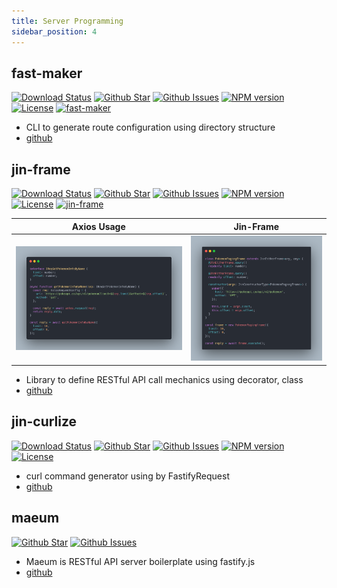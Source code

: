 ```yaml
---
title: Server Programming
sidebar_position: 4
---
```


## fast-maker

[![Download Status](https://img.shields.io/npm/dw/fast-maker.svg)](https://npmcharts.com/compare/fast-maker?minimal=true) [![Github Star](https://img.shields.io/github/stars/imjuni/fast-maker.svg?style=popout)](https://github.com/imjuni/fast-maker) [![Github Issues](https://img.shields.io/github/issues-raw/imjuni/fast-maker.svg)](https://github.com/imjuni/fast-maker/issues) [![NPM version](https://img.shields.io/npm/v/fast-maker.svg)](https://www.npmjs.com/package/fast-maker) [![License](https://img.shields.io/npm/l/fast-maker.svg)](https://github.com/imjuni/fast-maker/blob/master/LICENSE) [![fast-maker](https://circleci.com/gh/imjuni/fast-maker.svg?style=shield)](https://app.circleci.com/pipelines/github/imjuni/fast-maker?branch=master)

- CLI to generate route configuration using directory structure
- [github](https://github.com/imjuni/fast-maker)

## jin-frame

[![Download Status](https://img.shields.io/npm/dw/jin-frame.svg)](https://npmcharts.com/compare/jin-frame?minimal=true) [![Github Star](https://img.shields.io/github/stars/imjuni/jin-frame.svg?style=popout)](https://github.com/imjuni/jin-frame) [![Github Issues](https://img.shields.io/github/issues-raw/imjuni/jin-frame.svg)](https://github.com/imjuni/jin-frame/issues) [![NPM version](https://img.shields.io/npm/v/jin-frame.svg)](https://www.npmjs.com/package/jin-frame) [![License](https://img.shields.io/npm/l/jin-frame.svg)](https://github.com/imjuni/jin-frame/blob/master/LICENSE) [![jin-frame](https://circleci.com/gh/imjuni/jin-frame.svg?style=shield)](https://app.circleci.com/pipelines/github/imjuni/jin-frame?branch=master)

| Axios Usage                                                | Jin-Frame                                                          |
| ---------------------------------------------------------- | ------------------------------------------------------------------ |
| ![axios](/img/opensource/server/jin-frame/axios-usage.png) | ![jin-frame](/img/opensource/server/jin-frame//jinframe-usage.png) |

- Library to define RESTful API call mechanics using decorator, class
- [github](https://github.com/imjuni/jin-frame)

## jin-curlize

[![Download Status](https://img.shields.io/npm/dw/jin-curlize.svg)](https://npmcharts.com/compare/jin-curlize?minimal=true) [![Github Star](https://img.shields.io/github/stars/imjuni/jin-curlize.svg?style=popout)](https://github.com/imjuni/jin-curlize) [![Github Issues](https://img.shields.io/github/issues-raw/imjuni/jin-curlize.svg)](https://github.com/imjuni/jin-curlize/issues) [![NPM version](https://img.shields.io/npm/v/jin-curlize.svg)](https://www.npmjs.com/package/jin-curlize) [![License](https://img.shields.io/npm/l/jin-curlize.svg)](https://github.com/imjuni/jin-curlize/blob/master/LICENSE)

- curl command generator using by FastifyRequest
- [github](https://github.com/imjuni/jin-curlize)

## maeum

[![Github Star](https://img.shields.io/github/stars/imjuni/maeum.svg?style=popout)](https://github.com/imjuni/maeum) [![Github Issues](https://img.shields.io/github/issues-raw/imjuni/maeum.svg)](https://github.com/imjuni/maeum/issues)

- Maeum is RESTful API server boilerplate using fastify.js
- [github](https://github.com/imjuni/maeum)
